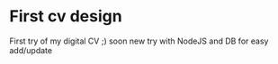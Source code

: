 # First cv design

First try of my digital CV ;) soon new try with NodeJS and DB for easy add/update
